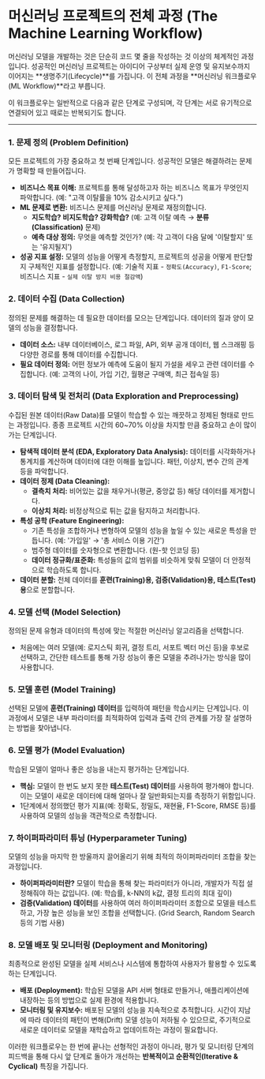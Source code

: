 # 머신러닝 프로젝트의 전체 과정 (The Machine Learning Workflow)

머신러닝 모델을 개발하는 것은 단순히 코드 몇 줄을 작성하는 것 이상의 체계적인 과정입니다. 성공적인 머신러닝 프로젝트는 아이디어 구상부터 실제 운영 및 유지보수까지 이어지는 **생명주기(Lifecycle)**를 가집니다. 이 전체 과정을 **머신러닝 워크플로우(ML Workflow)**라고 부릅니다.

이 워크플로우는 일반적으로 다음과 같은 단계로 구성되며, 각 단계는 서로 유기적으로 연결되어 있고 때로는 반복되기도 합니다.

---

### 1. 문제 정의 (Problem Definition)
모든 프로젝트의 가장 중요하고 첫 번째 단계입니다. 성공적인 모델은 해결하려는 문제가 명확할 때 만들어집니다.
- **비즈니스 목표 이해:** 프로젝트를 통해 달성하고자 하는 비즈니스 목표가 무엇인지 파악합니다. (예: "고객 이탈률을 10% 감소시키고 싶다.")
- **ML 문제로 변환:** 비즈니스 문제를 머신러닝 문제로 재정의합니다.
  - **지도학습? 비지도학습? 강화학습?** (예: 고객 이탈 예측 → **분류(Classification)** 문제)
  - **예측 대상 정의:** 무엇을 예측할 것인가? (예: 각 고객이 다음 달에 '이탈할지' 또는 '유지될지')
- **성공 지표 설정:** 모델의 성능을 어떻게 측정할지, 프로젝트의 성공을 어떻게 판단할지 구체적인 지표를 설정합니다. (예: 기술적 지표 - `정확도(Accuracy)`, `F1-Score`; 비즈니스 지표 - `실제 이탈 방지 비용 절감액`)

### 2. 데이터 수집 (Data Collection)
정의된 문제를 해결하는 데 필요한 데이터를 모으는 단계입니다. 데이터의 질과 양이 모델의 성능을 결정합니다.
- **데이터 소스:** 내부 데이터베이스, 로그 파일, API, 외부 공개 데이터, 웹 스크래핑 등 다양한 경로를 통해 데이터를 수집합니다.
- **필요 데이터 정의:** 어떤 정보가 예측에 도움이 될지 가설을 세우고 관련 데이터를 수집합니다. (예: 고객의 나이, 가입 기간, 월평균 구매액, 최근 접속일 등)

### 3. 데이터 탐색 및 전처리 (Data Exploration and Preprocessing)
수집된 원본 데이터(Raw Data)를 모델이 학습할 수 있는 깨끗하고 정제된 형태로 만드는 과정입니다. 종종 프로젝트 시간의 60~70% 이상을 차지할 만큼 중요하고 손이 많이 가는 단계입니다.
- **탐색적 데이터 분석 (EDA, Exploratory Data Analysis):** 데이터를 시각화하거나 통계치를 계산하며 데이터에 대한 이해를 높입니다. 패턴, 이상치, 변수 간의 관계 등을 파악합니다.
- **데이터 정제 (Data Cleaning):**
  - **결측치 처리:** 비어있는 값을 채우거나(평균, 중앙값 등) 해당 데이터를 제거합니다.
  - **이상치 처리:** 비정상적으로 튀는 값을 탐지하고 처리합니다.
- **특성 공학 (Feature Engineering):**
  - 기존 특성을 조합하거나 변형하여 모델의 성능을 높일 수 있는 새로운 특성을 만듭니다. (예: '가입일' → '총 서비스 이용 기간')
  - 범주형 데이터를 숫자형으로 변환합니다. (원-핫 인코딩 등)
  - **데이터 정규화/표준화:** 특성들의 값의 범위를 비슷하게 맞춰 모델이 더 안정적으로 학습하도록 합니다.
- **데이터 분할:** 전체 데이터를 **훈련(Training)용, 검증(Validation)용, 테스트(Test)용**으로 분할합니다.

### 4. 모델 선택 (Model Selection)
정의된 문제 유형과 데이터의 특성에 맞는 적절한 머신러닝 알고리즘을 선택합니다.
- 처음에는 여러 모델(예: 로지스틱 회귀, 결정 트리, 서포트 벡터 머신 등)을 후보로 선택하고, 간단한 테스트를 통해 가장 성능이 좋은 모델을 추려나가는 방식을 많이 사용합니다.

### 5. 모델 훈련 (Model Training)
선택된 모델에 **훈련(Training) 데이터**를 입력하여 패턴을 학습시키는 단계입니다. 이 과정에서 모델은 내부 파라미터를 최적화하여 입력과 출력 간의 관계를 가장 잘 설명하는 방법을 찾아냅니다.

### 6. 모델 평가 (Model Evaluation)
학습된 모델이 얼마나 좋은 성능을 내는지 평가하는 단계입니다.
- **핵심:** 모델이 한 번도 보지 못한 **테스트(Test) 데이터**를 사용하여 평가해야 합니다. 이는 모델이 새로운 데이터에 대해 얼마나 잘 일반화되는지를 측정하기 위함입니다.
- 1단계에서 정의했던 평가 지표(예: 정확도, 정밀도, 재현율, F1-Score, RMSE 등)를 사용하여 모델의 성능을 객관적으로 측정합니다.

### 7. 하이퍼파라미터 튜닝 (Hyperparameter Tuning)
모델의 성능을 마지막 한 방울까지 끌어올리기 위해 최적의 하이퍼파라미터 조합을 찾는 과정입니다.
- **하이퍼파라미터란?** 모델이 학습을 통해 찾는 파라미터가 아니라, 개발자가 직접 설정해줘야 하는 값입니다. (예: 학습률, k-NN의 k값, 결정 트리의 최대 깊이)
- **검증(Validation) 데이터**를 사용하여 여러 하이퍼파라미터 조합으로 모델을 테스트하고, 가장 높은 성능을 보인 조합을 선택합니다. (Grid Search, Random Search 등의 기법 사용)

### 8. 모델 배포 및 모니터링 (Deployment and Monitoring)
최종적으로 완성된 모델을 실제 서비스나 시스템에 통합하여 사용자가 활용할 수 있도록 하는 단계입니다.
- **배포 (Deployment):** 학습된 모델을 API 서버 형태로 만들거나, 애플리케이션에 내장하는 등의 방법으로 실제 환경에 적용합니다.
- **모니터링 및 유지보수:** 배포된 모델의 성능을 지속적으로 추적합니다. 시간이 지남에 따라 데이터의 패턴이 변해(Drift) 모델 성능이 저하될 수 있으므로, 주기적으로 새로운 데이터로 모델을 재학습하고 업데이트하는 과정이 필요합니다.

이러한 워크플로우는 한 번에 끝나는 선형적인 과정이 아니라, 평가 및 모니터링 단계의 피드백을 통해 다시 앞 단계로 돌아가 개선하는 **반복적이고 순환적인(Iterative & Cyclical)** 특징을 가집니다.
